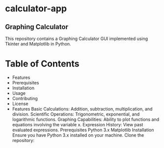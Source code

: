 # calculator-app

## Graphing Calculator
This repository contains a Graphing Calculator GUI implemented using Tkinter and Matplotlib in Python.

# Table of Contents
* Features
* Prerequisites
* Installation
* Usage
* Contributing
* License
* Features
Basic Calculations: Addition, subtraction, multiplication, and division.
Scientific Operations: Trigonometric, exponential, and logarithmic functions.
Graphing Capabilities: Ability to plot functions and equations involving the variable x.
Expression History: View past evaluated expressions.
Prerequisites
Python 3.x
Matplotlib
Installation
Ensure you have Python 3.x installed on your machine.
Clone the repository:
